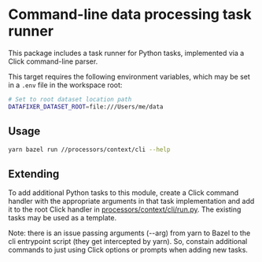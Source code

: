 # Command-line data processing task runner

This package includes a task runner for Python tasks, implemented via a Click command-line parser.

This target requires the following environment variables, which may be set in a `.env` file in the workspace root:

```bash
# Set to root dataset location path
DATAFIXER_DATASET_ROOT=file:///Users/me/data
```

## Usage

```bash
yarn bazel run //processors/context/cli --help
```

## Extending

To add additional Python tasks to this module, create a Click command handler with the appropriate arguments in that task implementation and add it to the root Click handler in [processors/context/cli/run.py](./run.py). The existing tasks may be used as a template.

Note: there is an issue passing arguments (--arg) from yarn to Bazel to the cli entrypoint script (they get intercepted by yarn). So, constain additional commands to just using Click options or prompts when adding new tasks.
